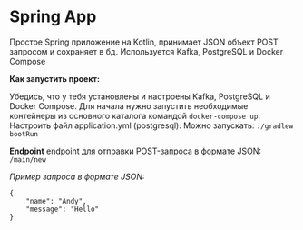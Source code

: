 # Spring App
Простое Spring приложение на Kotlin, принимает JSON объект POST запросом и сохраняет в бд. Используется Kafka, PostgreSQL и Docker Compose

**Как запустить проект:**<summary>
Убедись, что у тебя установлены и настроены Kafka, PostgreSQL и Docker Compose. Для начала нужно запустить необходимые контейнеры из основного каталога командой `docker-compose up`.
Настроить файл application.yml (postgresql). Можно запускать:  `./gradlew bootRun`</summary>

**Endpoint**
endpoint для отправки POST-запроса в формате JSON: `/main/new`

*Пример запроса в формате JSON:*

```
{
    "name": "Andy",
    "message": "Hello"
}
```

